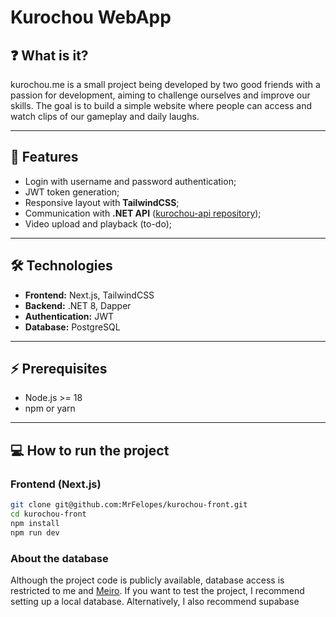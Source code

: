 # Kurochou WebApp
## ❓ What is it?
kurochou.me is a small project being developed by two good friends with a passion for development, aiming to challenge ourselves and improve our skills. The goal is to build a simple website where people can access and watch clips of our gameplay and daily laughs.

---

## 🚀 Features

- Login with username and password authentication;
- JWT token generation;
- Responsive layout with **TailwindCSS**;
- Communication with **.NET API** ([kurochou-api repository](https://github.com/meirochun/kurochou-api));
- Video upload and playback (to-do);

---

## 🛠 Technologies

- **Frontend:** Next.js, TailwindCSS  
- **Backend:** .NET 8, Dapper  
- **Authentication:** JWT  
- **Database:** PostgreSQL  

---

## ⚡ Prerequisites

- Node.js >= 18  
- npm or yarn  

---

## 💻 How to run the project

### Frontend (Next.js)
```bash
git clone git@github.com:MrFelopes/kurochou-front.git
cd kurochou-front
npm install
npm run dev
``` 

### About the database
Although the project code is publicly available, database access is restricted to me and [Meiro](https://github.com/meirochun). If you want to test the project, I recommend setting up a local database. Alternatively, I also recommend supabase